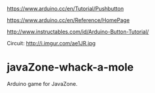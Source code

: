 https://www.arduino.cc/en/Tutorial/Pushbutton

https://www.arduino.cc/en/Reference/HomePage

http://www.instructables.com/id/Arduino-Button-Tutorial/

Circuit: http://i.imgur.com/ae1JR.jpg

# javaZone-whack-a-mole
Arduino game for JavaZone. 
